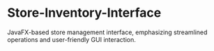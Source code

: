 # Store-Inventory-Interface
JavaFX-based store management interface, emphasizing streamlined operations and user-friendly GUI interaction.
